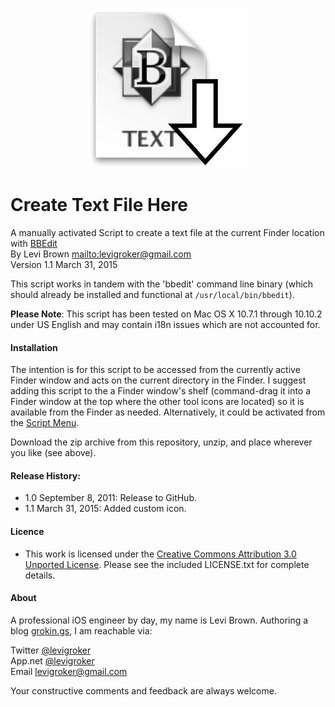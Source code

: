 <p align="center">
<img src="https://github.com/levigroker/CreateTextFileHere/raw/master/CreateTextFileHere.iconset/icon_256x256.png" alt="icon"/>
</p>

Create Text File Here
===

A manually activated Script to create a text file at the current Finder location
with [BBEdit](http://www.bbedit.com/)  
By Levi Brown <mailto:levigroker@gmail.com>  
Version 1.1 March 31, 2015

This script works in tandem with the 'bbedit' command line binary (which should
already be installed and functional at `/usr/local/bin/bbedit`).

**Please Note**: This script has been tested on Mac OS X 10.7.1 through 10.10.2 under
US English and may contain i18n issues which are not accounted for.

#### Installation

The intention is for this script to be accessed from the currently active Finder
window and acts on the current directory in the Finder. I suggest adding this
script to the a Finder window's shelf (command-drag it into a Finder window at the top
where the other tool icons are located) so it is available from the Finder as
needed. Alternatively, it could be activated from the [Script Menu](https://iworkautomation.com/numbers/script-menu.html).

Download the zip archive from this repository, unzip, and place wherever you like (see above).

#### Release History:

* 1.0 September 8, 2011: Release to GitHub.
* 1.1 March 31, 2015: Added custom icon.

#### Licence

* This work is licensed under the [Creative Commons Attribution 3.0 Unported License](http://creativecommons.org/licenses/by/3.0/).
  Please see the included LICENSE.txt for complete details.

#### About

A professional iOS engineer by day, my name is Levi Brown. Authoring a blog
[grokin.gs](http://grokin.gs), I am reachable via:

Twitter [@levigroker](https://twitter.com/levigroker)  
App.net [@levigroker](https://alpha.app.net/levigroker)  
Email [levigroker@gmail.com](mailto:levigroker@gmail.com)  

Your constructive comments and feedback are always welcome.
